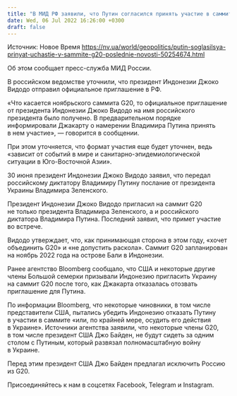 ```yaml
---
title: "В МИД РФ заявили, что Путин согласился принять участие в саммите G20"
date: Wed, 06 Jul 2022 16:26:00 +0300
draft: false
---
```

Источник: Новое Время https://nv.ua/world/geopolitics/putin-soglasilsya-prinyat-uchastie-v-sammite-g20-poslednie-novosti-50254674.html


 Об этом сообщает пресс-служба МИД России.

В российском ведомстве уточнили, что президент Индонезии Джоко Видодо отправил официальное приглашение в РФ.

«Что касается ноябрьского саммита G20, то официальное приглашение от президента Индонезии Джоко Видодо на имя российского президента было получено. В предварительном порядке информировали Джакарту о намерении Владимира Путина принять в нем участие», — говорится в сообщении.

При этом уточняется, что формат участия еще будет уточнен, ведь «зависит от событий в мире и санитарно-эпидемиологической ситуации в Юго-Восточной Азии».

30 июня президент Индонезии Джоко Видодо заявил, что передал российскому диктатору Владимиру Путину послание от президента Украины Владимира Зеленского.

Президент Индонезии Джоко Видодо пригласил на саммит G20 не только президента Владимира Зеленского, а и российского диктатора Владимира Путина. Последний заявил, что примет участие во встрече.

Видодо утверждает, что, как принимающая сторона в этом году, «хочет объединить G20» и «не допустить раскола». Саммит G20 запланирован на ноябрь 2022 года на острове Бали в Индонезии.

Ранее агентство Bloomberg сообщало, что США и некоторые другие члены Большой семерки призывали Индонезию пригласить Украину на саммит G20 после того, как Джакарта отказалась отозвать приглашение для Путина.

По информации Bloomberg, что некоторые чиновники, в том числе представители США, пытались убедить Индонезию отказать Путину в участии в саммите «или, по крайней мере, осудить его действия в Украине». Источники агентства заявили, что некоторые члены G20, в том числе президент США Джо Байден, не будут сидеть за одним столом с Путиным, который развязал полномасштабную войну в Украине.

Перед этим президент США Джо Байден предлагал исключить Россию из G20.

Присоединяйтесь к нам в соцсетях Facebook, Telegram и Instagram.
